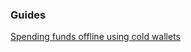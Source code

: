 ### Guides

[Spending funds offline using cold wallets](https://github.com/wbcoin/dcrwallet/tree/master/docs/offline_wallets.md)